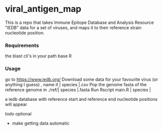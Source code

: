 # viral_antigen_map

This is a repo that takes Immune Epitope Database and Analysis Resource "IEDB" data for a set of viruses, and maps it to their reference strain nucleotide position.

### Requirements
the blast cli's in your path
base R


### Usage
go to https://www.iedb.org/
Download some data for your favourite virus (or anything I guess) , name it | species |.csv 
Pop the genome fasta of the reference genome in ./ref/| species |.fasta
Run Rscript main.R | species |

a iedb database with reference start and reference end nucleotide positions will appear

todo optional
- make getting data automatic